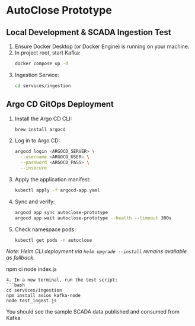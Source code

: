 # AutoClose Prototype

## Local Development & SCADA Ingestion Test

1. Ensure Docker Desktop (or Docker Engine) is running on your machine.
2. In project root, start Kafka:
   ```bash
   docker compose up -d
   ```
3. Ingestion Service:
   ```bash
   cd services/ingestion

## Argo CD GitOps Deployment

1. Install the Argo CD CLI:
   ```bash
   brew install argocd
   ```
2. Log in to Argo CD:
   ```bash
   argocd login <ARGOCD_SERVER> \
     --username <ARGOCD_USER> \
     --password <ARGOCD_PASS> \
     --insecure
   ```
3. Apply the application manifest:
   ```bash
   kubectl apply -f argocd-app.yaml
   ```
4. Sync and verify:
   ```bash
   argocd app sync autoclose-prototype
   argocd app wait autoclose-prototype --health --timeout 300s
   ```
5. Check namespace pods:
   ```bash
   kubectl get pods -n autoclose
   ```

_Note: Helm CLI deployment via `helm upgrade --install` remains available as fallback._

   npm ci
   node index.js
   ```
4. In a new terminal, run the test script:
   ```bash
   cd services/ingestion
   npm install axios kafka-node
   node test_ingest.js
   ```
   You should see the sample SCADA data published and consumed from Kafka.
